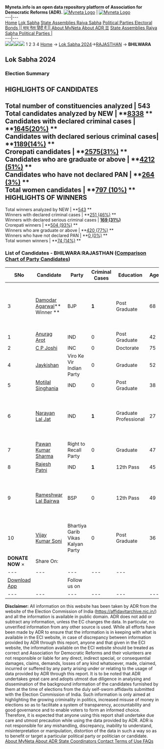 **Myneta.info is an open data repository platform of Association for Democratic Reforms (ADR).**
[![Myneta Logo](https://www.myneta.info/lib/img/myneta-logo.png)](https://www.myneta.info/) | [![Myneta Logo](https://www.myneta.info/lib/img/adr-logo.png)](https://adrindia.org)  
---|---  
[Home](https://www.myneta.info/) [Lok Sabha](https://www.myneta.info/#ls "Lok Sabha") [ State Assemblies ](https://www.myneta.info/#sa "State Assemblies") [Rajya Sabha](https://www.myneta.info/#rs "Rajya Sabha") [Political Parties ](https://www.myneta.info/party "Political Parties") [ Electoral Bonds ](https://www.myneta.info/electoral_bonds "Electoral Bonds") [ || माय नेता हिंदी में || ](https://translate.google.co.in/translate?prev=hp&hl=en&js=y&u=www.myneta.info&sl=en&tl=hi&history_state0=) [ About MyNeta ](https://adrindia.org/content/about-myneta) [ About ADR ](https://adrindia.org/about-adr/who-we-are) [☰](javascript:void\(0\))
[ State Assemblies ](https://www.myneta.info/#sa "State Assemblies") [ Rajya Sabha ](https://www.myneta.info/#rs "Rajya Sabha") [ Political Parties ](https://www.myneta.info/party "Political Parties")
|   
---|---  
![](https://www.myneta.info/lib/img/banner/banner-1.png)![](https://www.myneta.info/lib/img/banner/banner-2.png)![](https://www.myneta.info/lib/img/banner/banner-3.png)![](https://www.myneta.info/lib/img/banner/banner-4.png)
1  2  3  4 
[Home](https://www.myneta.info/) → [Lok Sabha 2024](https://www.myneta.info/LokSabha2024/)→[RAJASTHAN](https://www.myneta.info/LokSabha2024/index.php?action=show_constituencies&state_id=29) → **BHILWARA**
### 
## Lok Sabha 2024
###  Election Summary 
HIGHLIGHTS OF CANDIDATES  
---  
Total number of constituencies analyzed |  543   
Total candidates analyzed by NEW | **[8338](https://www.myneta.info/LokSabha2024/index.php?action=summary&subAction=candidates_analyzed&sort=candidate#summary) **  
Candidates with declared criminal cases | **[1645(20%)](https://www.myneta.info/LokSabha2024/index.php?action=summary&subAction=crime&sort=candidate#summary) **  
Candidates with declared serious criminal cases| **[1189(14%)](https://www.myneta.info/LokSabha2024/index.php?action=summary&subAction=serious_crime&sort=candidate#summary) **  
Crorepati candidates | **[2575(31%)](https://www.myneta.info/LokSabha2024/index.php?action=summary&subAction=crorepati&sort=candidate#summary) **  
Candidates who are graduate or above | **[4212 (51%)](https://www.myneta.info/LokSabha2024/index.php?action=summary&subAction=education&sort=candidate#summary) **  
Candidates who have not declared PAN | **[264 (3%)](https://www.myneta.info/LokSabha2024/index.php?action=summary&subAction=without_pan&sort=candidate#summary) **  
Total women candidates | **[797 (10%)](https://www.myneta.info/LokSabha2024/index.php?action=summary&subAction=women_candidate&sort=candidate#summary) **  
HIGHLIGHTS OF WINNERS  
---  
Total winners analyzed by NEW | **[543](https://www.myneta.info/LokSabha2024/index.php?action=summary&subAction=winner_analyzed&sort=candidate#summary) **  
Winners with declared criminal cases | **[251 (46%)](https://www.myneta.info/LokSabha2024/index.php?action=summary&subAction=winner_crime&sort=candidate#summary) **  
Winners with declared serious criminal cases | **[169 (31%)](https://www.myneta.info/LokSabha2024/index.php?action=summary&subAction=winner_serious_crime&sort=candidate#summary)**  
Crorepati winners | **[504 (93%)](https://www.myneta.info/LokSabha2024/index.php?action=summary&subAction=winner_crorepati&sort=candidate#summary) **  
Winners who are graduate or above | **[420 (77%)](https://www.myneta.info/LokSabha2024/index.php?action=summary&subAction=winner_education&sort=candidate#summary) **  
Winners who have not declared PAN | **[0 (0%)](https://www.myneta.info/LokSabha2024/index.php?action=summary&subAction=winner_without_pan&sort=candidate#summary) **  
Total women winners | **[74 (14%)](https://www.myneta.info/LokSabha2024/index.php?action=summary&subAction=winner_women&sort=candidate#summary) **  
### List of Candidates - BHILWARA:RAJASTHAN ([Comparison Chart of Party Candidates](https://www.myneta.info/LokSabha2024/comparisonchart.php?constituency_id=376))
SNo | Candidate| Party| Criminal Cases| Education| Age| Total Assets| Liabilities  
---|---|---|---|---|---|---|---  
3  | [Damodar Agarwal](https://www.myneta.info/LokSabha2024/candidate.php?candidate_id=2743)** Winner ** | BJP | **1** | Post Graduate| 68 | ![](https://myneta.info/image_v2.php?myneta_folder=LokSabha2024&candidate_id=2743&col=ta) | ![](https://myneta.info/image_v2.php?myneta_folder=LokSabha2024&candidate_id=2743&col=lia)  
1  | [Anurag Arot](https://www.myneta.info/LokSabha2024/candidate.php?candidate_id=2741) | IND | 0 | Post Graduate| 42 | Rs 9,75,000 ~ 9 Lacs+ | Rs 0 ~   
2  | [C P Joshi](https://www.myneta.info/LokSabha2024/candidate.php?candidate_id=2548) | INC | 0 | Doctorate| 75 | Rs 7,98,98,933 ~ 7 Crore+ | Rs 2,20,07,177 ~ 2 Crore+  
4  | [Jaykishan](https://www.myneta.info/LokSabha2024/candidate.php?candidate_id=2749) | Viro Ke Vir Indian Party | 0 | Graduate| 52 | Rs 26,00,000 ~ 26 Lacs+ | Rs 9,00,000 ~ 9 Lacs+  
5  | [Motilal Singhania](https://www.myneta.info/LokSabha2024/candidate.php?candidate_id=1777) | IND | 0 | Post Graduate| 38 | Rs 48,42,165 ~ 48 Lacs+ | Rs 5,00,000 ~ 5 Lacs+  
6  | [Narayan Lal Jat](https://www.myneta.info/LokSabha2024/candidate.php?candidate_id=2746) | IND | **1** | Graduate Professional| 27 | ![](https://myneta.info/image_v2.php?myneta_folder=LokSabha2024&candidate_id=2746&col=ta) | ![](https://myneta.info/image_v2.php?myneta_folder=LokSabha2024&candidate_id=2746&col=lia)  
7  | [Pawan Kumar Sharma](https://www.myneta.info/LokSabha2024/candidate.php?candidate_id=1778) | Right to Recall Party | 0 | Graduate| 47 | Rs 32,50,034 ~ 32 Lacs+ | Rs 0 ~   
8  | [Rajesh Patni](https://www.myneta.info/LokSabha2024/candidate.php?candidate_id=2745) | IND | **1** | 12th Pass| 45 | Rs 1,20,95,268 ~ 1 Crore+ | Rs 37,00,000 ~ 37 Lacs+  
9  | [Rameshwar Lal Bairwa](https://www.myneta.info/LokSabha2024/candidate.php?candidate_id=2747) | BSP | 0 | 12th Pass| 49 | ![](https://myneta.info/image_v2.php?myneta_folder=LokSabha2024&candidate_id=2747&col=ta) | ![](https://myneta.info/image_v2.php?myneta_folder=LokSabha2024&candidate_id=2747&col=lia)  
10  | [Vijay Kumar Soni](https://www.myneta.info/LokSabha2024/candidate.php?candidate_id=2748) | Bhartiya Garib Vikas Kalyan Party | 0 | Post Graduate| 36 | Rs 10,50,696 ~ 10 Lacs+ | Rs 2,90,474 ~ 2 Lacs+  
|  **DONATE NOW** × |  Share On:  | [](https://api.whatsapp.com/send?text=https%3A%2F%2Fmyneta.info%2Fpunjab2022%2Findex.php%3Faction%3Dshow_constituencies%26state_id%3D19) | [](https://www.facebook.com/sharer/sharer.php?u=https%3A%2F%2Fmyneta.info%2Fpunjab2022%2Findex.php%3Faction%3Dshow_constituencies%26state_id%3D19) | [](https://twitter.com/share?url=https%3A%2F%2Fmyneta.info%2Fpunjab2022%2Findex.php%3Faction%3Dshow_constituencies%26state_id%3D19)  
---|---|---|---|---  
| [ Download App ](https://play.google.com/store/apps/details?id=com.webrosoft.myneta1&pcampaignid=pcampaignidMKT-Other-global-all-co-prtnr-py-PartBadge-Mar2515-1) | [](https://play.google.com/store/apps/details?id=com.webrosoft.myneta1&pcampaignid=pcampaignidMKT-Other-global-all-co-prtnr-py-PartBadge-Mar2515-1) |  Follow us on  | [](https://www.facebook.com/adrindia.org/) | [](https://twitter.com/adrspeaks) | [](https://groups.google.com/g/national-election-watch?hl=en&pli=1) | [](https://www.instagram.com/adrspeaks/) | [](https://www.youtube.com/user/adrspeaks) | [](https://sharechat.com/profile/adrspeaks)  
---|---|---|---|---|---|---|---|---  
**Disclaimer:** All information on this website has been taken by ADR from the website of the Election Commission of India (https://affidavitarchive.nic.in/) and all the information is available in public domain. ADR does not add or subtract any information, unless the EC changes the data. In particular, no unverified information from any other source is used. While all efforts have been made by ADR to ensure that the information is in keeping with what is available in the ECI website, in case of discrepancy between information provided by ADR through this report, anyone and that given in the ECI website, the information available on the ECI website should be treated as correct and Association for Democratic Reforms and their volunteers are not responsible or liable for any direct, indirect special, or consequential damages, claims, demands, losses of any kind whatsoever, made, claimed, incurred or suffered by any party arising under or relating to the usage of data provided by ADR through this report. It is to be noted that ADR undertakes great care and adopts utmost due diligence in analysing and dissemination of the background information of the candidates furnished by them at the time of elections from the duly self-sworn affidavits submitted with the Election Commission of India. Such information is only aimed at highlighting the growing criminality in politics, increased misuse of money in elections so as to facilitate a system of transparency, accountability and good governance and to enable voters to form an informed choice. Therefore, it is expected that anyone using this report shall undertake due care and utmost precaution while using the data provided by ADR. ADR is not responsible for any mishandling, discrepancy, inability to understand, misinterpretation or manipulation, distortion of the data in such a way so as to benefit or target a particular political party or politician or candidate. 
[ About MyNeta ](https://adrindia.org/content/about-myneta) [ About ADR ](https://adrindia.org/about-adr/who-we-are) [ State Coordinators ](https://adrindia.org/about-adr/state-coordinators) [ Contact ](https://adrindia.org/contact-us) [ Terms of Use ](https://adrindia.org/content/adr-terms-use) [ FAQs ](https://adrindia.org/content/faqs)
